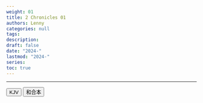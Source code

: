 ```yaml
---
weight: 01
title: 2 Chronicles 01
authors: Lenny
categories: null
tags: 
description: 
draft: false
date: "2024-"
lastmod: "2024-"
series:
toc: true
---
```



<!--more-->
---

<!-- Tab links -->
<div class="tab">
  <button class="tablinks active" onclick="tablabel(event, 'english')">KJV</button>
  <button class="tablinks" onclick="tablabel(event, 'chinese')">和合本</button>
  
</div>

<!-- Tab content -->
<div id="english" class="tabcontent" style="display:block">

</div>

<div id="chinese" class="tabcontent">

</div>